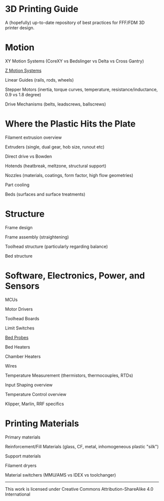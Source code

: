 # 3D Printing Guide

A (hopefully) up-to-date repository of best practices for FFF/FDM 3D printer design.

# Motion

XY Motion Systems (CoreXY vs Bedslinger vs Delta vs Cross Gantry)

[Z Motion Systems](/Motion/ZMotionSystems.md)

Linear Guides (rails, rods, wheels)

Stepper Motors (inertia, torque curves, temperature, resistance/inductance, 0.9 vs 1.8 degree)

Drive Mechanisms (belts, leadscrews, ballscrews)

# Where the Plastic Hits the Plate

Filament extrusion overview

Extruders (single, dual gear, hob size, runout etc)

Direct drive vs Bowden

Hotends (heatbreak, meltzone, structural support)

Nozzles (materials, coatings, form factor, high flow geometries)

Part cooling

Beds (surfaces and surface treatments)

# Structure

Frame design

Frame assembly (straightening)

Toolhead structure (particularly regarding balance)

Bed structure

# Software, Electronics, Power, and Sensors

MCUs

Motor Drivers

Toolhead Boards

Limit Switches

[Bed Probes](/Electronics/BedProbes.md)

Bed Heaters

Chamber Heaters

Wires

Temperature Measurement (thermistors, thermocouples, RTDs)

Input Shaping overview

Temperature Control overview

Klipper, Marlin, RRF specifics

# Printing Materials

Primary materials

Reinforcement/Fill Materials (glass, CF, metal, inhomogeneous plastic "silk")

Support materials

Filament dryers

Material switchers (MMU/AMS vs IDEX vs toolchanger)

---

This work is licensed under Creative Commons Attribution-ShareAlike 4.0 International
